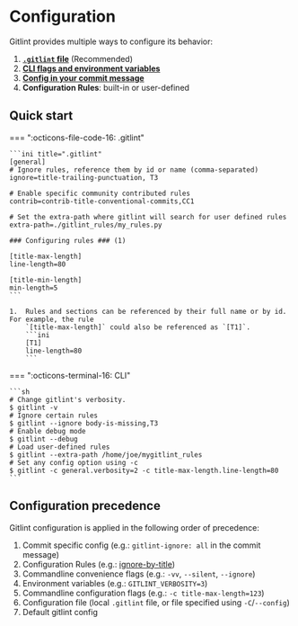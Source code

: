 # Configuration
Gitlint provides multiple ways to configure its behavior:

1. **[`.gitlint` file](gitlint_file.md)** (Recommended)
2. **[CLI flags and environment variables](cli.md)**
3. **[Config in your commit message](commit_config.md)**
4. **Configuration Rules**: built-in or user-defined

## Quick start

=== ":octicons-file-code-16:  .gitlint"

    ```ini title=".gitlint"
    [general]
    # Ignore rules, reference them by id or name (comma-separated)
    ignore=title-trailing-punctuation, T3

    # Enable specific community contributed rules
    contrib=contrib-title-conventional-commits,CC1

    # Set the extra-path where gitlint will search for user defined rules
    extra-path=./gitlint_rules/my_rules.py

    ### Configuring rules ### (1)

    [title-max-length]
    line-length=80 

    [title-min-length]
    min-length=5
    ```

    1.  Rules and sections can be referenced by their full name or by id. For example, the rule
        `[title-max-length]` could also be referenced as `[T1]`.
        ```ini
        [T1]
        line-length=80
        ```

=== ":octicons-terminal-16:  CLI"

    ```sh
    # Change gitlint's verbosity.
    $ gitlint -v
    # Ignore certain rules
    $ gitlint --ignore body-is-missing,T3
    # Enable debug mode
    $ gitlint --debug
    # Load user-defined rules
    $ gitlint --extra-path /home/joe/mygitlint_rules
    # Set any config option using -c
    $ gitlint -c general.verbosity=2 -c title-max-length.line-length=80
    ```

## Configuration precedence
Gitlint configuration is applied in the following order of precedence:

1. Commit specific config (e.g.: `gitlint-ignore: all` in the commit message)
2. Configuration Rules (e.g.: [ignore-by-title](rules.md#i1-ignore-by-title))
3. Commandline convenience flags (e.g.:  `-vv`, `--silent`, `--ignore`)
4. Environment variables (e.g.: `GITLINT_VERBOSITY=3`)
5. Commandline configuration flags (e.g.: `-c title-max-length=123`)
6. Configuration file (local `.gitlint` file, or file specified using `-C`/`--config`)
7. Default gitlint config
